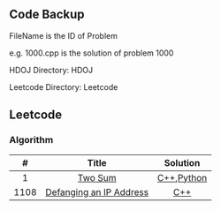 ## Code Backup

FileName is the ID of Problem

e.g. 1000.cpp is the solution of problem 1000

HDOJ Directory: HDOJ

Leetcode Directory: Leetcode

## Leetcode

### Algorithm

| # | Title | Solution |
|:-:| :---: | :------: |
| 1 |[Two Sum](https://leetcode.com/problems/two-sum)|[C++](./Leetcode/1.cpp),[Python](./Leetcode/1.py)
|1108|[Defanging an IP Address](https://leetcode.com/problems/defanging-an-ip-address)|[C++](./Leetcode/1108.cpp)
